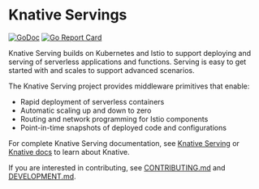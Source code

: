 # Knative Servings

[![GoDoc](https://godoc.org/github.com/knative/serving?status.svg)](https://godoc.org/github.com/knative/serving)
[![Go Report Card](https://goreportcard.com/badge/knative/serving)](https://goreportcard.com/report/knative/serving)

Knative Serving builds on Kubernetes and Istio to support deploying and serving
of serverless applications and functions. Serving is easy to get started with
and scales to support advanced scenarios.

The Knative Serving project provides middleware primitives that enable:

- Rapid deployment of serverless containers
- Automatic scaling up and down to zero
- Routing and network programming for Istio components
- Point-in-time snapshots of deployed code and configurations

For complete Knative Serving documentation, see
[Knative Serving](https://github.com/knative/docs/tree/master/serving) or
[Knative docs](https://github.com/knative/docs) to learn about Knative.

If you are interested in contributing, see [CONTRIBUTING.md](./CONTRIBUTING.md)
and [DEVELOPMENT.md](./DEVELOPMENT.md).
